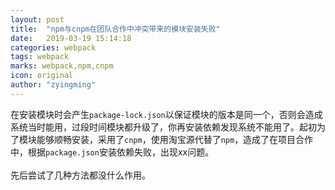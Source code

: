 ```yaml
---
layout: post
title:  "npm与cnpm在团队合作中冲突带来的模块安装失败"
date:   2019-03-19 15:14:18
categories: webpack
tags: webpack
marks: webpack,npm,cnpm
icon: original
author: "zyingming"
---
```

在安装模块时会产生`package-lock.json`以保证模块的版本是同一个，否则会造成系统当时能用，过段时间模块都升级了，你再安装依赖发现系统不能用了。起初为了模块能够顺畅安装，采用了`cnpm`，使用淘宝源代替了`npm`，造成了在项目合作中，根据`package.json`安装依赖失败，出现xx问题。<br />    
先后尝试了几种方法都没什么作用。